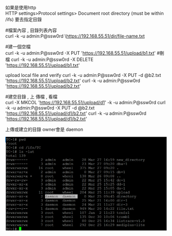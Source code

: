 如果是使用http   
HTTP settings>Protocol settings> Document root directory (must be within /ifs) 要去指定目錄 



#檔案內容 , 目錄列表內容 	
curl -k -u admin:P@ssw0rd    \https://192.168.55.51/dir/file-name.txt

#建一個空檔	
curl -k -u admin:P@ssw0rd  -X PUT   'https://192.168.55.51/upload/b1.txt'
#刪檔	
curl -k -u admin:P@ssw0rd  -X DELETE 'https://192.168.55.51/upload/b1.txt'
	
upload  local file and verify	 curl -k -u admin:P@ssw0rd -X PUT -d @b2.txt 'https://192.168.55.51/upload/b2.txt'
curl -k -u admin:P@ssw0rd  'https://192.168.55.51/upload/b2.txt'
	
#建空目錄 , 上 傳檔 , 看檔 	
curl -X MKCOL  'https://192.168.55.51/upload/d1' -k -u admin:P@ssw0rd
curl -k -u admin:P@ssw0rd -X PUT -d @b2.txt 'https://192.168.55.51/upload/d1/b2.txt'
curl -k -u admin:P@ssw0rd  'https://192.168.55.51/upload/d1/b2.txt'

上傳或建立的目錄 owner會是  daemon 

![ls -lat ](curl-ls.png)
